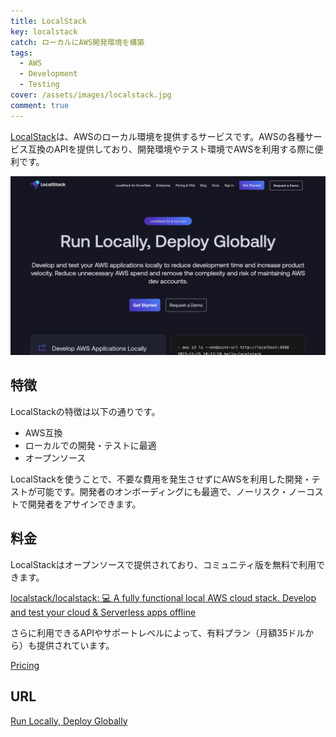 ```yaml
---
title: LocalStack
key: localstack
catch: ローカルにAWS開発環境を構築
tags:
  - AWS
  - Development
  - Testing
cover: /assets/images/localstack.jpg
comment: true
---
```


[LocalStack](https://www.localstack.cloud/)は、AWSのローカル環境を提供するサービスです。AWSの各種サービス互換のAPIを提供しており、開発環境やテスト環境でAWSを利用する際に便利です。

[![LocalStackのWebサイト](/assets/images/localstack.jpg)](https://www.localstack.cloud/)

<!--more-->

## 特徴

LocalStackの特徴は以下の通りです。

- AWS互換
- ローカルでの開発・テストに最適
- オープンソース

LocalStackを使うことで、不要な費用を発生させずにAWSを利用した開発・テストが可能です。開発者のオンボーディングにも最適で、ノーリスク・ノーコストで開発者をアサインできます。

## 料金

LocalStackはオープンソースで提供されており、コミュニティ版を無料で利用できます。

[localstack/localstack: 💻 A fully functional local AWS cloud stack\. Develop and test your cloud & Serverless apps offline](https://github.com/localstack/localstack)

さらに利用できるAPIやサポートレベルによって、有料プラン（月額35ドルから）も提供されています。

[Pricing](https://www.localstack.cloud/pricing)

## URL

[Run Locally, Deploy Globally](https://www.localstack.cloud/)

